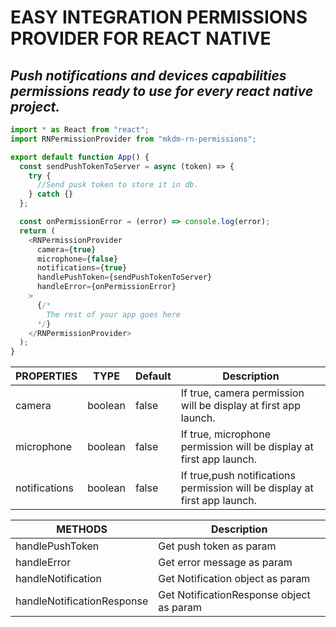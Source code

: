 # EASY INTEGRATION PERMISSIONS PROVIDER FOR REACT NATIVE

## _Push notifications and devices capabilities permissions ready to use for every react native project._

```javascript
import * as React from "react";
import RNPermissionProvider from "mkdm-rn-permissions";

export default function App() {
  const sendPushTokenToServer = async (token) => {
    try {
      //Send pusk token to store it in db.
    } catch {}
  };

  const onPermissionError = (error) => console.log(error);
  return (
    <RNPermissionProvider
      camera={true}
      microphone={false}
      notifications={true}
      handlePushToken={sendPushTokenToServer}
      handleError={onPermissionError}
    >
      {/*
        The rest of your app goes here
      */}
    </RNPermissionProvider>
  );
}
```

| PROPERTIES    | TYPE    | Default | Description                                                                |
| ------------- | ------- | ------- | -------------------------------------------------------------------------- |
| camera        | boolean | false   | If true, camera permission will be display at first app launch.            |
| microphone    | boolean | false   | If true, microphone permission will be display at first app launch.        |
| notifications | boolean | false   | If true,push notifications permission will be display at first app launch. |

| METHODS                    | Description                              |
| -------------------------- | ---------------------------------------- |
| handlePushToken            | Get push token as param                  |
| handleError                | Get error message as param               |
| handleNotification         | Get Notification object as param         |
| handleNotificationResponse | Get NotificationResponse object as param |
